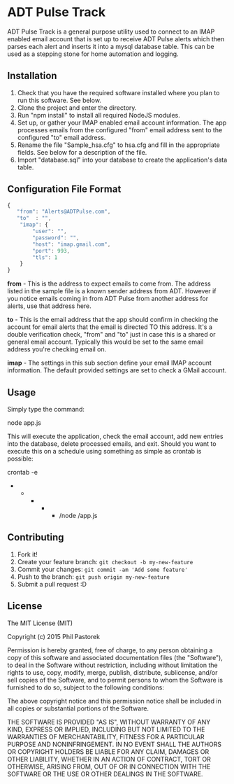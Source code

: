 # ADT Pulse Track

ADT Pulse Track is a general purpose utility used to connect to an IMAP enabled email account that is set up to
receive ADT Pulse alerts which then parses each alert and inserts it into a mysql database table. This can be used as
a stepping stone for home automation and logging.

## Installation

1. Check that you have the required software installed where you plan to run this software. See below.
2. Clone the project and enter the directory.
3. Run "npm install" to install all required NodeJS modules.
4. Set up, or gather your IMAP enabled email account information. The app processes emails from the configured "from"
email address sent to the configured "to" email address.
5. Rename the file "Sample_hsa.cfg" to hsa.cfg and fill in the appropriate fields. See below for a description of the
file.
6. Import "database.sql" into your database to create the application's data table.

## Configuration File Format

```javascript
{
   "from": "Alerts@ADTPulse.com",
   "to"  : "",
    "imap": {
        "user": "",
        "password": "",
        "host": "imap.gmail.com",
        "port": 993,
        "tls": 1
    }
}
```

**from** - This is the address to expect emails to come from. The address listed in the sample file is a known sender
address from ADT. However if you notice emails coming in from ADT Pulse from another address for alerts, use that
address here.

**to** - This is the email address that the app should confirm in checking the account for email alerts that the email is
directed TO this address. It's a double verification check, "from" and "to" just in case this is a shared or general
email account. Typically this would be set to the same email address you're checking email on.

**imap** - The settings in this sub section define your email IMAP account information. The default provided settings
are set to check a GMail account.

## Usage

Simply type the command:

node app.js

This will execute the application, check the email account, add new entries into the database, delete processed emails,
and exit. Should you want to execute this on a schedule using something as simple as crontab is possible:

crontab -e

* * * * * <PATH TO NODE>/node <PATH TO APP>/app.js


## Contributing

1. Fork it!
2. Create your feature branch: `git checkout -b my-new-feature`
3. Commit your changes: `git commit -am 'Add some feature'`
4. Push to the branch: `git push origin my-new-feature`
5. Submit a pull request :D

## License

The MIT License (MIT)

Copyright (c) 2015 Phil Pastorek

Permission is hereby granted, free of charge, to any person obtaining a copy
of this software and associated documentation files (the "Software"), to deal
in the Software without restriction, including without limitation the rights
to use, copy, modify, merge, publish, distribute, sublicense, and/or sell
copies of the Software, and to permit persons to whom the Software is
furnished to do so, subject to the following conditions:

The above copyright notice and this permission notice shall be included in
all copies or substantial portions of the Software.

THE SOFTWARE IS PROVIDED "AS IS", WITHOUT WARRANTY OF ANY KIND, EXPRESS OR
IMPLIED, INCLUDING BUT NOT LIMITED TO THE WARRANTIES OF MERCHANTABILITY,
FITNESS FOR A PARTICULAR PURPOSE AND NONINFRINGEMENT. IN NO EVENT SHALL THE
AUTHORS OR COPYRIGHT HOLDERS BE LIABLE FOR ANY CLAIM, DAMAGES OR OTHER
LIABILITY, WHETHER IN AN ACTION OF CONTRACT, TORT OR OTHERWISE, ARISING FROM,
OUT OF OR IN CONNECTION WITH THE SOFTWARE OR THE USE OR OTHER DEALINGS IN
THE SOFTWARE.